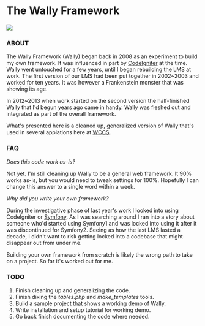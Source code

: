 The Wally Framework
===================

<p style="align:center;">
<img src="https://raw.github.com/andreburto/Wally/master/wally1.png" style="margin:auto;" />
</p>

### ABOUT ###

The Wally Framework (Wally) began back in 2008 as an experiment to build my own framework.  It was influenced in part by [CodeIgniter](http://ellislab.com/codeigniter) at the time.  Wally went untouched for a few years, until I began rebuilding the LMS at work.  The first version of our LMS had been put together in 2002~2003 and worked for ten years.  It was however a Frankenstein monster that was showing its age.

In 2012~2013 when work started on the second version the half-finished Wally that I'd begun years ago came in handy.  Wally was fleshed out and integrated as part of the overall framework.

What's presented here is a cleaned up, generalized version of Wally that's used in several appiations here at [WCCS](http://wccs.edu/).

### FAQ ###

*Does this code work as-is?*

Not yet. I'm still cleaning up Wally to be a general web framework.  It 90% works as-is, but you would need to tweak settings for 100%.  Hopefully I can change this answer to a single word within a week.

*Why did you write your own framework?*

During the investigative phase of last year's work I looked into using CodeIgniter or [Symfony](http://symfony.com). As I was searching around I ran into a story about someone who'd started using Symfony1 and was locked into using it after it was discontinued for Symfony2. Seeing as how the last LMS lasted a decade, I didn't want to risk getting locked into a codebase that might disappear out from under me.

Building your own framework from scratch is likely the wrong path to take on a project.  So far it's worked out for me.

### TODO ###

1. Finish cleaning up and generalizing the code.
2. Finish dixing the *tables.php* and *make_templates* tools.
3. Build a sample project that shows a working demo of Wally.
4. Write installation and setup tutorial for working demo.
5. Go back finish documenting the code where needed.